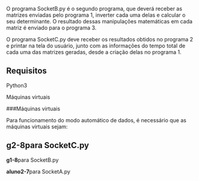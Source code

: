
O programa SocketB.py é o segundo programa, que deverá receber as matrizes enviadas pelo programa 1, inverter cada uma delas e calcular o seu determinante. O resultado dessas manipulações matemáticas em cada matriz é enviado para o programa 3.

O programa SocketC.py deve receber os resultados obtidos no programa 2 e printar na tela do usuário, junto com as informações do tempo total de cada uma das matrizes geradas, desde a criação delas no programa 1.

## Requisitos

Python3

Máquinas virtuais

###Máquinas virtuais

Para funcionamento do modo automático de dados, é necessário que as máquinas virtuais sejam:

**g2-8**para SocketC.py
-
**g1-8**para SocketB.py

**aluno2-7**para SocketA.py
